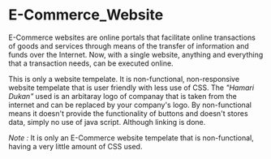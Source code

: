 # E-Commerce_Website

E-Commerce websites are online portals that facilitate online transactions of goods and services through means of the transfer of information and funds over the Internet. Now, with a single website, anything and everything that a transaction needs, can be executed online.

This is only a website tempelate. It is non-functional, non-responsive website tempelate that is user friendly with less use of CSS. The *"Hamari Dukan"* used is an arbitaray logo of companay that is taken from the internet and can be replaced by your company's logo. By non-functional means it doesn't provide the functionality of buttons and doesn't stores data, simply no use of java script. Although linking is done.

*Note :* It is only an E-Commerce website tempelate that is non-functional, having a very little amount of CSS used.
